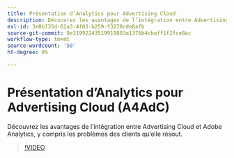 ```yaml
---
title: Présentation d’Analytics pour Advertising Cloud
description: Découvrez les avantages de l’intégration entre Advertising Cloud et Adobe Analytics, y compris les problèmes des clients qu’elle résout.
exl-id: 3e8b735d-62a3-4f03-b259-f3278cde8afb
source-git-commit: 0e31992243519919883a1376b4cbaff1f2fce8ac
workflow-type: tm+mt
source-wordcount: '50'
ht-degree: 0%

---
```


# Présentation d’Analytics pour Advertising Cloud (A4AdC)

Découvrez les avantages de l’intégration entre Advertising Cloud et Adobe Analytics, y compris les problèmes des clients qu’elle résout.

>[!VIDEO](https://video.tv.adobe.com/v/33491)

